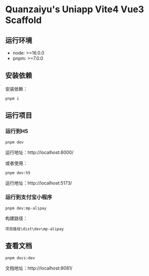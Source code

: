 # Quanzaiyu's Uniapp Vite4 Vue3 Scaffold

## 运行环境

- node: >=16.0.0
- pnpm: >=7.0.0

## 安装依赖

安装依赖：

```
pnpm i
```

## 运行项目

### 运行到H5

```
pnpm dev
```

运行地址：http://localhost:8000/


或者使用：

```
pnpm dev:h5
```

运行地址：http://localhost:5173/


### 运行到支付宝小程序

```
pnpm dev:mp-alipay
```

构建路径：

```
项目路径\dist\dev\mp-alipay
```

## 查看文档

```
pnpm docs:dev
```

文档地址：http://localhost:8081/
